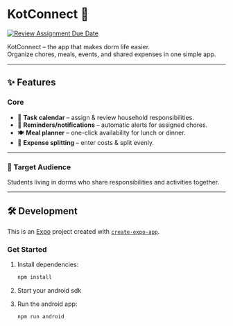 # KotConnect 🚀
[![Review Assignment Due Date](https://classroom.github.com/assets/deadline-readme-button-22041afd0340ce965d47ae6ef1cefeee28c7c493a6346c4f15d667ab976d596c.svg)](https://classroom.github.com/a/bPpEXmle)

KotConnect – the app that makes dorm life easier.  
Organize chores, meals, events, and shared expenses in one simple app.

---

## ✨ Features

### Core
- 📅 **Task calendar** – assign & review household responsibilities.
- 🔔 **Reminders/notifications** – automatic alerts for assigned chores.
- 🍽️ **Meal planner** – one-click availability for lunch or dinner.
- 💸 **Expense splitting** – enter costs & split evenly.
---

### 🎯 Target Audience
Students living in dorms who share responsibilities and activities together.

---

## 🛠️ Development

This is an [Expo](https://expo.dev) project created with [`create-expo-app`](https://www.npmjs.com/package/create-expo-app).

### Get Started

1. Install dependencies:
   ```bash
   npm install
   ```
   
2. Start your android sdk
3. Run the android app:
   ```bash
   npm run android
   ```
